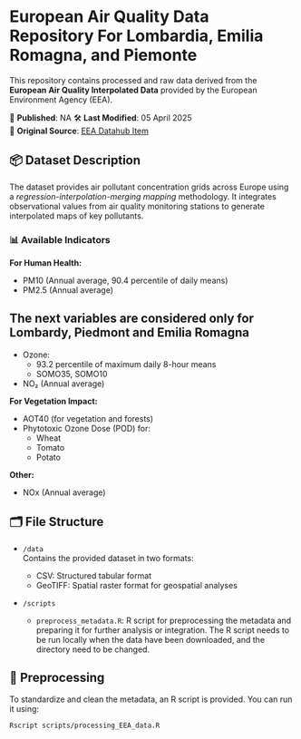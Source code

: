 # European Air Quality Data Repository For Lombardia, Emilia Romagna, and Piemonte

This repository contains processed and raw data derived from the **European Air Quality Interpolated Data** provided by the European Environment Agency (EEA).

📅 **Published**:  NA
🛠 **Last Modified**: 05 April 2025  
🔗 **Original Source**: [EEA Datahub Item](https://www.eea.europa.eu/en/datahub/datahubitem-view/82700fbd-2953-467b-be0a-78a520c3a7ef)

## 📦 Dataset Description

The dataset provides air pollutant concentration grids across Europe using a *regression-interpolation-merging mapping* methodology. It integrates observational values from air quality monitoring stations to generate interpolated maps of key pollutants.

### 📊 Available Indicators

**For Human Health:**
- PM10 (Annual average, 90.4 percentile of daily means)
- PM2.5 (Annual average)

**The next variables are considered only for Lombardy, Piedmont and Emilia Romagna**
-------------------------------------------------------------------------------
- Ozone:
  - 93.2 percentile of maximum daily 8-hour means
  - SOMO35, SOMO10
- NO₂ (Annual average)

**For Vegetation Impact:**
- AOT40 (for vegetation and forests)
- Phytotoxic Ozone Dose (POD) for:
  - Wheat
  - Tomato
  - Potato

**Other:**
- NOx (Annual average)

## 🗂 File Structure

- `/data`  
  Contains the provided dataset in two formats:
  - CSV: Structured tabular format
  - GeoTIFF: Spatial raster format for geospatial analyses

- `/scripts`  
  - `preprocess_metadata.R`: R script for preprocessing the metadata and preparing it for further analysis or integration. The R script needs to be run locally when the data have been downloaded, and the directory need to be changed.

## 🧪 Preprocessing

To standardize and clean the metadata, an R script is provided. You can run it using:

```bash
Rscript scripts/processing_EEA_data.R

